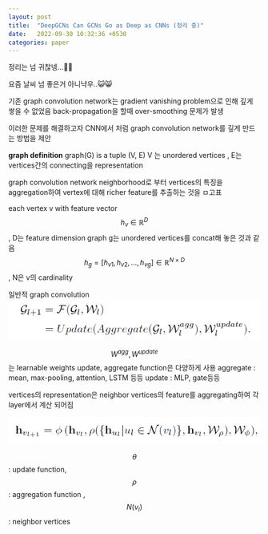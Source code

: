 ```yaml
---
layout: post
title:  "DeepGCNs Can GCNs Go as Deep as CNNs (정리 중)"
date:   2022-09-30 10:32:36 +0530
categories: paper
---
```


정리는 넘 귀찮넹...🤡🤡

요즘 날씨 넘 좋은거 아니냑우..😺😸



기존  graph convolution network는 gradient vanishing problem으로 인해 깊게 쌓을 수 없었음 back-propagation을 할때 over-smoothing 문제가 발생 

이러한 문제를 해결하고자 CNN에서 처럼 graph convolution network를 깊게 만드는 방법을 제안

**graph definition** 
graph(G) is a tuple (V, E)
V 는 unordered vertices , E는 vertices간의 connecting을 representation

graph convolution network
neighborhood로 부터 vertices의 특징을 aggregation하여 vertex에 대해 richer feature를 추출하는 것을 ㅁ고표

each vertex v with feature vector $$h_v \in \mathbb{R}^D$$ , D는 feature dimension
graph g는 unordered vertices를 concat해 놓은 것과 같음 
$$h_g = [h_{v1}, h_{v2}, ..., h_{vg}] \in \mathbb{R}^{N \times D}$$ , N은 v의 cardinality 

일반적 graph convolution 
![img2](\assets\post\post26\img1.PNG)

$$W^{agg}, W^{update}$$ 는 learnable weights 
update, aggregate function은 다양하게 사용 
aggregate : mean, max-pooling, attention, LSTM 등등 
update : MLP, gate등등 

vertices의 representation은 neighbor vertices의 feature를 aggregating하여 각 layer에서 계산 되어짐 

![img2](\assets\post\post26\img2.PNG)

$$\theta$$ : update function, $$\rho$$ : aggregation function , $$N(v_l)$$ : neighbor vertices

